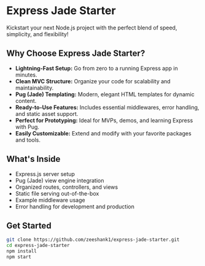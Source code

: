 
# Express Jade Starter

Kickstart your next Node.js project with the perfect blend of speed, simplicity, and flexibility!

## Why Choose Express Jade Starter?

- **Lightning-Fast Setup:** Go from zero to a running Express app in minutes.
- **Clean MVC Structure:** Organize your code for scalability and maintainability.
- **Pug (Jade) Templating:** Modern, elegant HTML templates for dynamic content.
- **Ready-to-Use Features:** Includes essential middlewares, error handling, and static asset support.
- **Perfect for Prototyping:** Ideal for MVPs, demos, and learning Express with Pug.
- **Easily Customizable:** Extend and modify with your favorite packages and tools.

## What's Inside

- Express.js server setup
- Pug (Jade) view engine integration
- Organized routes, controllers, and views
- Static file serving out-of-the-box
- Example middleware usage
- Error handling for development and production

## Get Started

```bash
git clone https://github.com/zeeshank1/express-jade-starter.git
cd express-jade-starter
npm install
npm start
```

